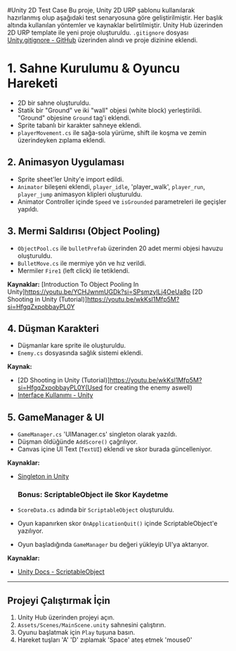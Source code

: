 #Unity 2D Test Case
Bu proje, Unity 2D URP şablonu kullanılarak hazırlanmış olup aşağıdaki test senaryosuna göre geliştirilmiştir. Her başlık altında kullanılan yöntemler ve kaynaklar belirtilmiştir.
Unity Hub üzerinden 2D URP template ile yeni proje oluşturuldu.
`.gitignore` dosyası [Unity.gitignore - GitHub](https://www.youtube.com/watch?v=SQ4kDdf9Bzg&t=168s) üzerinden alındı ve proje dizinine eklendi.

# 1. Sahne Kurulumu & Oyuncu Hareketi

- 2D bir sahne oluşturuldu.
- Statik bir "Ground" ve iki "wall" objesi (white block) yerleştirildi. "Ground" objesine `Ground` tag'i eklendi.
- Sprite tabanlı bir karakter sahneye eklendi.
- `playerMovement.cs` ile sağa-sola yürüme, shift ile koşma ve zemin üzerindeyken zıplama eklendi.

 ## 2. Animasyon Uygulaması

- Sprite sheet'ler Unity'e import edildi.
- `Animator` bileşeni eklendi, `player_idle`, 'player_walk', `player_run`, `player_jump` animasyon klipleri oluşturuldu.
- Animator Controller içinde `Speed` ve `isGrounded` parametreleri ile geçişler yapıldı.

## 3. Mermi Saldırısı (Object Pooling)

- `ObjectPool.cs` ile `bulletPrefab` üzerinden 20 adet mermi objesi havuzu oluşturuldu.
- `BulletMove.cs` ile mermiye yön ve hız verildi.
- Mermiler `Fire1` (left click) ile tetiklendi.

**Kaynaklar:**
[Introduction To Object Pooling In Unity]https://youtu.be/YCHJwnmUGDk?si=SPsmzylLj4OeUa8p
[2D Shooting in Unity (Tutorial)]https://youtu.be/wkKsl1Mfp5M?si=HfgqZxpobbayPL0Y

## 4. Düşman Karakteri

- Düşmanlar kare sprite ile oluşturuldu.
- `Enemy.cs` dosyasında sağlık sistemi eklendi.


**Kaynak:**
- [2D Shooting in Unity (Tutorial)]https://youtu.be/wkKsl1Mfp5M?si=HfgqZxpobbayPL0Y(Used for creating the enemy aswell)
- [Interface Kullanımı - Unity](https://learn.unity.com/tutorial/interfaces)

## 5. GameManager & UI

- `GameManager.cs` 'UIManager.cs' singleton olarak yazıldı.
- Düşman öldüğünde `AddScore()` çağrılıyor.
- Canvas içine UI Text (`TextUI`) eklendi ve skor burada güncelleniyor.

**Kaynaklar:**
- [Singleton in Unity]([https://learn.unity.com/tutorial/design-patterns-singleton](https://medium.com/@kennethmclachlan11/singleton-ui-manager-92f67099a3ae)](https://medium.com/@kennethmclachlan11/singleton-ui-manager-92f67099a3ae))

  ### Bonus: ScriptableObject ile Skor Kaydetme

- `ScoreData.cs` adında bir `ScriptableObject` oluşturuldu.
- Oyun kapanırken skor `OnApplicationQuit()` içinde ScriptableObject'e yazılıyor.
- Oyun başladığında `GameManager` bu değeri yükleyip UI'ya aktarıyor.

**Kaynaklar:**
- [Unity Docs - ScriptableObject](https://docs.unity3d.com/ScriptReference/ScriptableObject.html)
---

## Projeyi Çalıştırmak İçin

1. Unity Hub üzerinden projeyi açın.
2. `Assets/Scenes/MainScene.unity` sahnesini çalıştırın.
3. Oyunu başlatmak için `Play` tuşuna basın.
4. Hareket tuşları 'A' 'D' zıplamak 'Space' ateş etmek 'mouse0'
